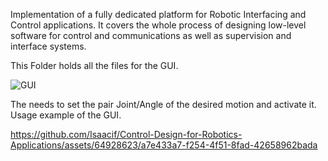Implementation of a fully dedicated platform for Robotic Interfacing and Control applications. It covers the whole process of designing low-level software for control and communications as well as supervision and interface systems.


This Folder holds all the files for the GUI.

![GUI](https://github.com/Isaacif/Control-Design-for-Robotics-Applications/assets/64928623/d944001f-b60d-46c1-a06e-804bc0262bad)



The needs to set the pair Joint/Angle of the desired motion and activate it.
Usage example of the GUI.





https://github.com/Isaacif/Control-Design-for-Robotics-Applications/assets/64928623/a7e433a7-f254-4f51-8fad-42658962bada






